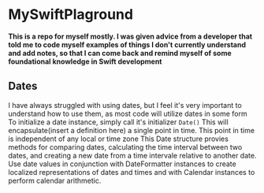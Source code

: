# MySwiftPlaground
**This is a repo for myself mostly. I was given advice from a developer that told me to code myself examples of things I don't currently understand and add notes, so that I can come back and remind myself of some foundational knowledge in Swift development**
## Dates
I have always struggled with using dates, but I feel it's very important to understand how to use them, as most code will utilize dates in some form
To initialize a date instance, simply call it's initializer
`Date()`
This will encapsulate(insert a definition here) a single point in time. This point in time is independent of any local or time zone
This Date structure provies methods for comparing dates, calculating the time interval between two dates, and creating a new date from a time intervale relative to another date.
Use date values in conjunction with DateFormatter instances to create localized representations of dates and times and with Calendar instances to perform calendar arithmetic.
